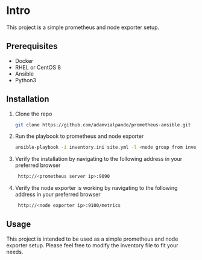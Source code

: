 # Intro

This project is a simple prometheus and node exporter setup. 

## Prerequisites

- Docker
- RHEL or CentOS 8
- Ansible
- Python3

## Installation

1. Clone the repo
   
   ```sh
   git clone https://github.com/adamvialpando/prometheus-ansible.git
    ```

2. Run the playbook to prometheus and node exporter
   
   ```sh
   ansible-playbook -i inventory.ini site.yml -l <node group from inventory file>
   ```
3. Verify the installation by navigating to the following address in your preferred browser
   
   ```sh
    http://<prometheus server ip>:9090
    ```
4. Verify the node exporter is working by navigating to the following address in your preferred browser
    
    ```sh
     http://<node exporter ip>:9100/metrics
     ```

## Usage

This project is intended to be used as a simple prometheus and node exporter setup. Please feel free to modify the inventory file to fit your needs.